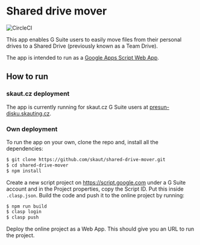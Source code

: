 # Shared drive mover

![CircleCI](https://img.shields.io/circleci/build/github/skaut/shared-drive-mover/master.svg)

This app enables G Suite users to easily move files from their personal drives to a Shared Drive (previously known as a Team Drive).

The app is intended to run as a [Google Apps Script Web App](https://developers.google.com/apps-script/guides/web).

## How to run

### skaut.cz deployment

The app is currently running for skaut.cz G Suite users at [presun-disku.skauting.cz](https://presun-disku.skauting.cz).

### Own deployment

To run the app on your own, clone the repo and, install all the dependencies:

```sh
$ git clone https://github.com/skaut/shared-drive-mover.git
$ cd shared-drive-mover 
$ npm install
```

Create a new script project on https://script.google.com under a G Suite account and in the Project properties, copy the Script ID. Put this inside `.clasp.json`. Build the code and push it to the online project by running:

```sh
$ npm run build
$ clasp login
$ clasp push
```

Deploy the online project as a Web App. This should give you an URL to run the project.
